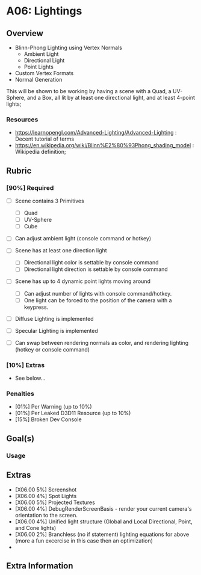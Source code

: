 A06: Lightings
======

## Overview
- Blinn-Phong Lighting using Vertex Normals
  - Ambient Light
  - Directional Light
  - Point Lights
- Custom Vertex Formats
- Normal Generation 

This will be shown to be working by having a scene with a Quad, a UV-Sphere, and a Box, all lit by at least one directional light, and at least 4-point lights; 


### Resources
- https://learnopengl.com/Advanced-Lighting/Advanced-Lighting : Decent tutorial of terms
- https://en.wikipedia.org/wiki/Blinn%E2%80%93Phong_shading_model : Wikipedia definition; 

## Rubric

### [90%] Required
- [ ] Scene contains 3 Primitives
    - [ ] Quad
    - [ ] UV-Sphere
    - [ ] Cube
- [ ] Can adjust ambient light (console command or hotkey)
- [ ] Scene has at least one direction light
    - [ ] Directional light color is settable by console command
    - [ ] Directional light direction is settable by console command
- [ ] Scene has up to 4 dynamic point lights moving around
    - [ ] Can adjust number of lights with console command/hotkey. 
    - [ ] One light can be forced to the position of the camera with a keypress.
- [ ] Diffuse Lighting is implemented
- [ ] Specular Lighting is implemented 
- [ ] Can swap between rendering normals as color, and rendering lighting (hotkey or console command)


### [10%] Extras 
- See below...

### Penalties
- [01%] Per Warning (up to 10%)
- [01%] Per Leaked D3D11 Resource (up to 10%)
- [15%] Broken Dev Console


## Goal(s)

### Usage


## Extras

- [X06.00  5%] Screenshot
- [X06.00  4%] Spot Lights
- [X06.00  5%] Projected Textures
- [X06.00  4%] DebugRenderScreenBasis - render your current camera's orientation to the screen. 
- [X06.00  4%] Unified light structure (Global and Local Directional, Point, and Cone lights)
- [X06.00  2%] Branchless (no if statement) lighting equations for above (more a fun excercise in this case then an optimization)
- 

## Extra Information
